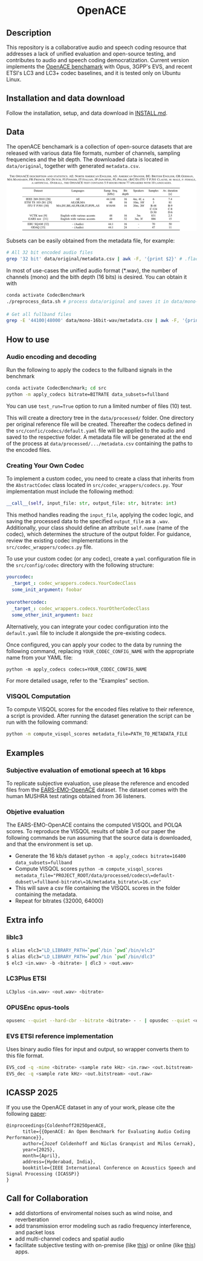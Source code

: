 <div align="center">    
 
# OpenACE

</div>
 
## Description   

This repository is a collaborative audio and speech coding resource that addresses a lack of unified evaluation and open-source testing, and contributes to audio and speech coding democratization. Current version implements the [OpenACE benchamark](https://arxiv.org/abs/2409.08374) with Opus, 3GPP's EVS, and recent ETSI's LC3 and LC3+ codec baselines, and it is tested only on Ubuntu Linux.

## Installation and data download

Follow the installation, setup, and data download in [INSTALL.md](INSTALL.md).

## Data

The openACE benchamark is a collection of open-source datasets that are released with various data file formats, number of channels, sampling frequencies and the bit depth. The downloaded data is located in `data/original`, together with generated `metadata.csv`.

![OpenACE benchamark](openACE.jpeg)

Subsets can be easily obtained from the metadata file, for example:
```sh
# All 32 bit encoded audio files
grep '32 bit' data/original/metadata.csv | awk -F, '{print $2}' # .flac or .wav, mono or strereo, etc.
```

In most of use-cases the unified audio format (*.wav), the number of channels (mono) and the bith depth (16 bits) is desired. You can obtain it with
```sh
conda activate CodecBenchmark
./preprocess_data.sh # process data/original and saves it in data/mono-16bit-wav

# Get all fullband files
grep -E '44100|48000' data/mono-16bit-wav/metadata.csv | awk -F, '{print $2}'
```

## How to use

### Audio encoding and decoding
Run the following to apply the codecs to the fullband signals in the benchmark
```sh
conda activate CodecBenchmark; cd src
python -m apply_codecs bitrate=BITRATE data_subsets=fullband
```
You can use `test_run=True` option to run a limited number of files (10) test.

This will create a directory tree in the `data/processed/` folder. One directory per original reference file will be created. Thereafter the codecs defined in the `src/confic/codecs/default.yaml` file will be applied to the audio and saved to the respective folder. 
A metadata file will be generated at the end of the process at `data/processed/.../metadata.csv` containing the paths to the encoded files.

### Creating Your Own Codec

To implement a custom codec, you need to create a class that inherits from the `AbstractCodec` class located in `src/codec_wrappers/codecs.py`. Your implementation must include the following method:

```python
__call__(self, input_file: str, output_file: str, bitrate: int)
```

This method handles reading the `input_file`, applying the codec logic, and saving the processed data to the specified `output_file` as a `.wav`. Additionally, your class should define an attribute `self.name` (name of the codec), which determines the structure of the output folder. For guidance, review the existing codec implementations in the `src/codec_wrappers/codecs.py` file.

To use your custom codec (or any codec), create a `yaml` configuration file in the `src/config/codec` directory with the following structure:

```yaml
yourcodec:
  _target_: codec_wrappers.codecs.YourCodecClass
  some_init_argument: foobar  

yourothercodec:
  _target_: codec_wrappers.codecs.YourOtherCodecClass
  some_other_init_argument: bazz  
```

Alternatively, you can integrate your codec configuration into the `default.yaml` file to include it alongside the pre-existing codecs.

Once configured, you can apply your codec to the data by running the following command, replacing `YOUR_CODEC_CONFIG_NAME` with the appropriate name from your YAML file:

```
python -m apply_codecs codecs=YOUR_CODEC_CONFIG_NAME
```

For more detailed usage, refer to the "Examples" section.

### VISQOL Computation
To compute VISQOL scores for the encoded files relative to their reference, a script is provided. After running the dataset generation the script can be run with the following command:

```sh
python -m compute_visqol_scores metadata_file=PATH_TO_METADATA_FILE
```

## Examples

### Subjective evaluation of emotional speech at 16 kbps

To replicate subjective evaluation, use please the reference and encoded files from the [EARS-EMO-OpenACE](https://huggingface.co/datasets/mcernak/EARS-EMO-OpenACE) dataset. The dataset comes with the human MUSHRA test ratings obtained from 36 listeners.

### Objetive evaluation

The EARS-EMO-OpenACE contains the computed VISQOL and POLQA scores. To reproduce the VISQOL results of table 3 of our paper the following commands be run assuming that the source data is downloaded, and that the environment is set up. 
- Generate the 16 kb/s dataset `python -m apply_codecs bitrate=16400 data_subsets=fullband`
- Compute VISQOL scores `python -m compute_visqol_scores metadata_file="PROJECT_ROOT/data/processed/codecs\=default-dubset\=fullband-bitrate\=16/metadata_bitrate\=16.csv"`
- This will save a csv file containing the VISQOL scores in the folder containing the metadata. 
- Repeat for bitrates {32000, 64000} 


## Extra info

### liblc3

```sh
$ alias elc3="LD_LIBRARY_PATH=`pwd`/bin `pwd`/bin/elc3"
$ alias dlc3="LD_LIBRARY_PATH=`pwd`/bin `pwd`/bin/dlc3"
$ elc3 <in.wav> -b <bitrate> | dlc3 > <out.wav>
```

### LC3Plus ETSI
```sh
LC3plus <in.wav> <out.wav> <bitrate>
```

### OPUSEnc opus-tools
```sh
opusenc --quiet --hard-cbr --bitrate <bitrate> - - | opusdec --quiet <out.wav>
```

### EVS ETSI reference implementation
Uses binary audio files for input and output, so wrapper converts them to this file format.
```sh
EVS_cod -q -mime <bitrate> <sample rate kHz> <in.raw> <out.bitstream>
EVS_dec -q <sample rate kHz> <out.bitstream> <out.raw>
```
## ICASSP 2025

If you use the OpenACE dataset in any of your work, please cite the following [paper](https://arxiv.org/abs/2409.08374):

```
@inproceedings{Coldenhoff2025OpenACE,
      title={{OpenACE: An Open Benchmark for Evaluating Audio Coding Performance}}, 
      author={Jozef Coldenhoff and Niclas Granqvist and Milos Cernak},
      year={2025},
      month={April},
      address={Hyderabad, India},
      booktitle={IEEE International Conference on Acoustics Speech and Signal Processing (ICASSP)}
}
```

## Call for Collaboration
- add distortions of enviromental noises such as wind noise, and reverberation
- add transmission error modeling such as radio frequency interference, and packet loss
- add multi-channel codecs and spatial audio 
- facilitate subjective testing with on-premise (like [this](https://github.com/Netflix-Skunkworks/listening-test-app)) or online (like [this](https://senselabonline.com/)) apps.
